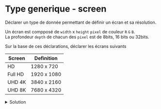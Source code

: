 # Type generique - screen

Déclarer un type de donnée permettant de définir un écran et sa résolution.

Un écran est compposé de `width` x `height` `pixel` de couleur `R` `G` `B`.<br>
La profondeur `depth` de chacun des `pixel` est de 8bits, 16 bits ou 32bits. 

Sur la base de ces déclarations, déclarer les écrans suivants

| Screen   | Definition  |
|----------|-------------|
| HD       | 1280 x 720  |
| Full HD  | 1920 x 1080 |
| UHD 4K   | 3840 x 2160 |
| UHD 8K   | 7680 x 4320 |

<details>
<summary>Solution</summary>

~~~cpp
#include <iostream>
#include <vector>
#include <cstdint>

using namespace std;

//------------------------------------------------------------
template <typename T>
struct Pixel {
   T R;
   T G;
   T B;
};

//------------------------------------------------------------
template <typename T, int width>
using Line = std::array<Pixel<T>, width>;

//------------------------------------------------------------
template <typename T, int width, int height>
using Screen = std::array< Line<Pixel<T>, width>, height>;

//------------------------------------------------------------
int main() {
   Screen<::uint32_t, 1920, 1080> fullHD;
}
~~~

</details>
